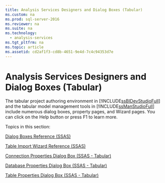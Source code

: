 ```yaml
---
title: Analysis Services Designers and Dialog Boxes (Tabular)
ms.custom: na
ms.prod: sql-server-2016
ms.reviewer: na
ms.suite: na
ms.technology: 
  - analysis-services
ms.tgt_pltfrm: na
ms.topic: article
ms.assetid: cd2af1f3-cd8b-4651-9e4d-7c4c94353d7e
---
```

# Analysis Services Designers and Dialog Boxes (Tabular)
  The tabular project authoring environment in [!INCLUDE[ssBIDevStudioFull](../../Token\Other/ssBIDevStudioFull_md.md)] and the tabular model management tools in [!INCLUDE[ssManStudioFull](../../Token\Other/ssManStudioFull_md.md)] include numerous dialog boxes, property pages, and Wizard pages. You can click on the Help button or press F1 to learn more.  
  
 Topics in this section:  
  
 [Dialog Boxes Reference &#40;SSAS&#41;](../../Topics\TopicNameNotContainA/Dialog-Boxes-Reference--SSAS-.md)  
  
 [Table Import Wizard Reference &#40;SSAS&#41;](../../Topics\TopicNameNotContainA/Table-Import-Wizard-Reference--SSAS-.md)  
  
 [Connection Properties Dialog Box &#40;SSAS - Tabular&#41;](../../Topics\TopicNameNotContainA/Connection-Properties-Dialog-Box--SSAS---Tabular-.md)  
  
 [Database Properties Dialog Box &#40;SSAS - Tabular&#41;](../../Topics\TopicNameNotContainA/Database-Properties-Dialog-Box--SSAS---Tabular-.md)  
  
 [Table Properties Dialog Box &#40;SSAS - Tabular&#41;](../../Topics\TopicNameNotContainA/Table-Properties-Dialog-Box--SSAS---Tabular-.md)  
  
  